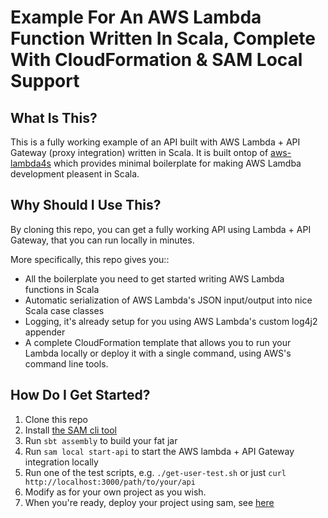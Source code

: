 # Example For An AWS Lambda Function Written In Scala, Complete With CloudFormation & SAM Local Support

## What Is This?

This is a fully working example of an API built with AWS Lambda + API Gateway (proxy integration) written in Scala. It is built ontop of [aws-lambda4s](https://github.com/jcarver989/aws-lambda4s) which provides minimal boilerplate for making AWS Lamdba development pleasent in Scala. 

## Why Should I Use This?

By cloning this repo, you can get a fully working API using Lambda + API Gateway, that you can run locally in minutes.

More specifically, this repo gives you::

- All the boilerplate you need to get started writing AWS Lambda functions in Scala
- Automatic serialization of AWS Lambda's JSON input/output into nice Scala case classes
- Logging, it's already setup for you using AWS Lambda's custom log4j2 appender
- A complete CloudFormation template that allows you to run your Lambda locally or deploy it with a single command, using AWS's command line tools.

## How Do I Get Started?

1. Clone this repo
2. Install [the SAM cli tool](https://github.com/awslabs/aws-sam-local)
3. Run `sbt assembly` to build your fat jar
4. Run `sam local start-api` to start the AWS lambda + API Gateway integration locally
5. Run one of the test scripts, e.g. `./get-user-test.sh` or just `curl http://localhost:3000/path/to/your/api`
6. Modify as for your own project as you wish.
7. When you're ready, deploy your project using sam, see [here](https://github.com/awslabs/aws-sam-local#package-and-deploy-to-lambda)
